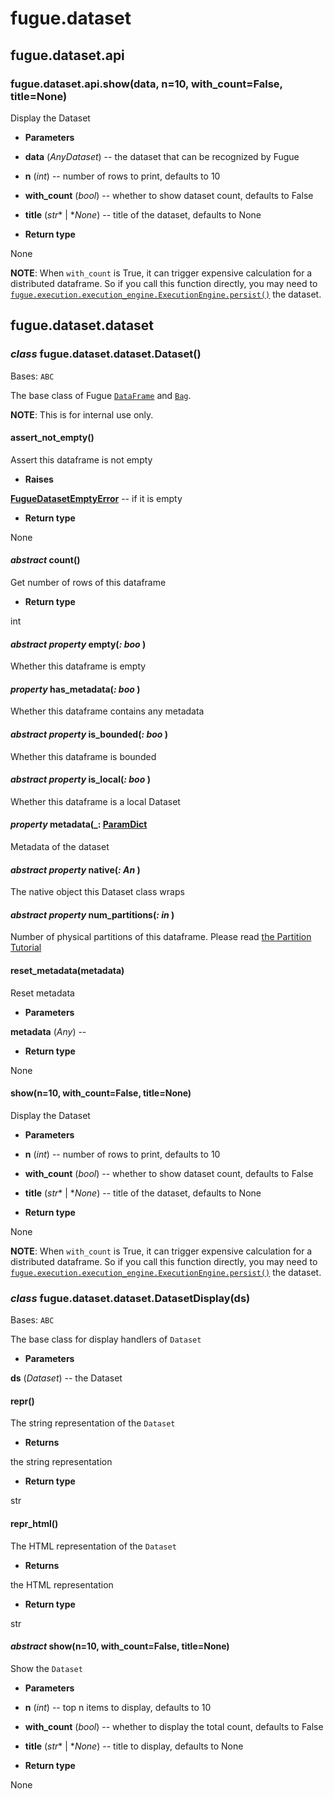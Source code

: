 # fugue.dataset

## fugue.dataset.api


### fugue.dataset.api.show(data, n=10, with_count=False, title=None)
Display the Dataset


* **Parameters**


* **data** (*AnyDataset*) -- the dataset that can be recognized by Fugue


* **n** (*int*) -- number of rows to print, defaults to 10


* **with_count** (*bool*) -- whether to show dataset count, defaults to False


* **title** (*str** | **None*) -- title of the dataset, defaults to None



* **Return type**

None


**NOTE**: When `with_count` is True, it can trigger expensive calculation for
a distributed dataframe. So if you call this function directly, you may
need to [`fugue.execution.execution_engine.ExecutionEngine.persist()`](fugue.execution.md#fugue.execution.execution_engine.ExecutionEngine.persist)
the dataset.

## fugue.dataset.dataset


### _class_ fugue.dataset.dataset.Dataset()
Bases: `ABC`

The base class of Fugue [`DataFrame`](fugue.dataframe.md#fugue.dataframe.dataframe.DataFrame)
and [`Bag`](fugue.bag.md#fugue.bag.bag.Bag).

**NOTE**: This is for internal use only.


#### assert_not_empty()
Assert this dataframe is not empty


* **Raises**

[**FugueDatasetEmptyError**](fugue.md#fugue.exceptions.FugueDatasetEmptyError) -- if it is empty



* **Return type**

None



#### _abstract_ count()
Get number of rows of this dataframe


* **Return type**

int



#### _abstract property_ empty(_: boo_ )
Whether this dataframe is empty


#### _property_ has_metadata(_: boo_ )
Whether this dataframe contains any metadata


#### _abstract property_ is_bounded(_: boo_ )
Whether this dataframe is bounded


#### _abstract property_ is_local(_: boo_ )
Whether this dataframe is a local Dataset


#### _property_ metadata(_: [ParamDict](https://triad.readthedocs.io/en/latest/api/triad.collections.html#triad.collections.dict.ParamDict_ )
Metadata of the dataset


#### _abstract property_ native(_: An_ )
The native object this Dataset class wraps


#### _abstract property_ num_partitions(_: in_ )
Number of physical partitions of this dataframe.
Please read [the Partition Tutorial](https://fugue-tutorials.readthedocs.io/tutorials/advanced/partition.html)


#### reset_metadata(metadata)
Reset metadata


* **Parameters**

**metadata** (*Any*) -- 



* **Return type**

None



#### show(n=10, with_count=False, title=None)
Display the Dataset


* **Parameters**


* **n** (*int*) -- number of rows to print, defaults to 10


* **with_count** (*bool*) -- whether to show dataset count, defaults to False


* **title** (*str** | **None*) -- title of the dataset, defaults to None



* **Return type**

None


**NOTE**: When `with_count` is True, it can trigger expensive calculation for
a distributed dataframe. So if you call this function directly, you may
need to [`fugue.execution.execution_engine.ExecutionEngine.persist()`](fugue.execution.md#fugue.execution.execution_engine.ExecutionEngine.persist)
the dataset.


### _class_ fugue.dataset.dataset.DatasetDisplay(ds)
Bases: `ABC`

The base class for display handlers of `Dataset`


* **Parameters**

**ds** (*Dataset*) -- the Dataset



#### repr()
The string representation of the `Dataset`


* **Returns**

the string representation



* **Return type**

str



#### repr_html()
The HTML representation of the `Dataset`


* **Returns**

the HTML representation



* **Return type**

str



#### _abstract_ show(n=10, with_count=False, title=None)
Show the `Dataset`


* **Parameters**


* **n** (*int*) -- top n items to display, defaults to 10


* **with_count** (*bool*) -- whether to display the total count, defaults to False


* **title** (*str** | **None*) -- title to display, defaults to None



* **Return type**

None
